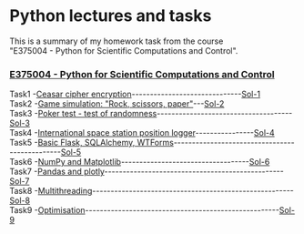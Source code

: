 # Python lectures and tasks  

This is a summary of my homework task from the course  
"E375004 - Python for Scientific Computations and Control".  

### [E375004 - Python for Scientific Computations and Control](course-E375004.md)  

Task1 -[Ceasar cipher encryption](HW1/EN_Ceasar_cipher_encryption.ipynb)------------------------------[Sol-1](HW1/HW1.ipynb)   
Task2 -[Game simulation: "Rock, scissors, paper"](HW2/EN_game_simulation-rock_scissors_paper.ipynb)---[Sol-2](HW2/HW2.ipynb)    
Task3 -[Poker test - test of randomness](HW3/EN_poker_test.ipynb)-------------------------------------[Sol-3](HW3/HW3.ipynb)  
Task4 -[International space station position logger](HW4/EN_ISS_location_logger.ipynb)----------------[Sol-4](HW4/HW4.ipynb)    
Task5 -[Basic Flask, SQLAlchemy, WTForms](HW5/flask.md)-----------------------------------------------[Sol-5](HW5/HW5_files/HW5.ipynb)     
Task6 -[NumPy and Matplotlib](HW6/EN_numpy_state_space_model.ipynb)-----------------------------------[Sol-6](HW6/HW6.ipynb)   
Task7 -[Pandas and plotly](HW7/EN_pandas_covid.ipynb)-------------------------------------------------[Sol-7](HW7/HW7.ipynb)   
Task8 -[Multithreading](HW8/EN_threading.ipynb)-------------------------------------------------------[Sol-8](HW8/HW8.ipynb)   
Task9 -[Optimisation](HW9/EN_cvxpy_factory.ipynb)-----------------------------------------------------[Sol-9](HW9/HW9.ipynb)    
